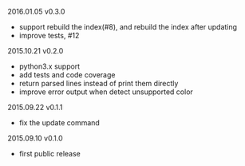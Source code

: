 2016.01.05 v0.3.0
- support rebuild the index(#8), and rebuild the index after updating
- improve tests, #12

2015.10.21 v0.2.0
- python3.x support
- add tests and code coverage
- return parsed lines instead of print them directly
- improve error output when detect unsupported color

2015.09.22 v0.1.1
- fix the update command

2015.09.10 v0.1.0
- first public release

